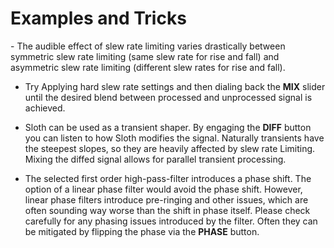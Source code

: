 # Examples and Tricks

<div class="block bg-dark-1">
- The audible effect of slew rate limiting varies drastically between symmetric slew rate limiting (same slew rate for
  rise and fall) and asymmetric slew rate limiting (different slew rates for rise and fall).

- Try Applying hard slew rate settings and then dialing back the **MIX** slider until
  the desired blend between processed and unprocessed signal is achieved.

- Sloth can be used as a transient shaper. By engaging the **DIFF** button you can listen to how
  Sloth modifies the signal. Naturally transients have the steepest slopes, so they are heavily affected by slew
  rate Limiting. Mixing the diffed signal allows for parallel transient processing.
  
- The selected first order high-pass-filter introduces a phase shift.
  The option of a linear phase filter would avoid the phase shift.
  However, linear phase filters introduce pre-ringing and other issues, which are often sounding way worse than the
  shift in phase itself.
  Please check carefully for any phasing issues introduced by the filter.
  Often they can be mitigated by flipping the phase via the **PHASE** button.
</div>

<div class="pb"></div>
